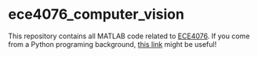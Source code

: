 # ece4076_computer_vision

This repository contains all MATLAB code related to [ECE4076](https://handbook.monash.edu/2020/units/ECE4076).
If you come from a Python programing background, [this link](https://cheatsheets.quantecon.org/) might be useful!
